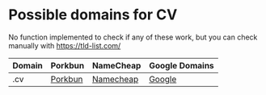 # Possible domains for CV

No function implemented to check if any of these work, but you can check manually with https://tld-list.com/

| Domain | Porkbun | NameCheap | Google Domains |
|---|---|---|---|
| .cv | [Porkbun](https://porkbun.com/checkout/search?prb=e814663da1&tlds=&idnLanguage=&search=search&q=.cv) | [Namecheap](https://www.namecheap.com/domains/registration/results/?domain=.cv) | [Google](https://domains.google.com/registrar/search?searchTerm=.cv) |
